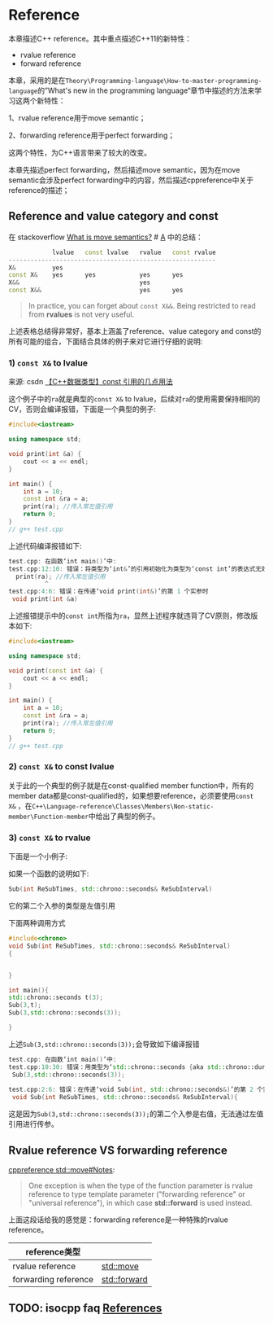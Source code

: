 # Reference

本章描述C++ reference。其中重点描述C++11的新特性：

- rvalue reference
- forward reference

本章，采用的是在`Theory\Programming-language\How-to-master-programming-language`的”What's new in the programming language“章节中描述的方法来学习这两个新特性：

1、rvalue reference用于move semantic；

2、forwarding reference用于perfect forwarding；

这两个特性，为C++语言带来了较大的改变。



本章先描述perfect forwarding，然后描述move semantic，因为在move semantic会涉及perfect forwarding中的内容，然后描述cppreference中关于reference的描述；



## Reference and value category and const

在 stackoverflow [What is move semantics?](https://stackoverflow.com/questions/3106110/what-is-move-semantics) # [A](https://stackoverflow.com/a/11540204) 中的总结：

```c++
            lvalue   const lvalue   rvalue   const rvalue
---------------------------------------------------------              
X&          yes
const X&    yes      yes            yes      yes
X&&                                 yes
const X&&                           yes      yes
```

> In practice, you can forget about `const X&&`. Being restricted to read from **rvalues** is not very useful.

上述表格总结得非常好，基本上涵盖了reference、value category and const的所有可能的组合，下面结合具体的例子来对它进行仔细的说明:

### 1) `const X&`  to lvalue

来源: csdn [【C++数据类型】const 引用的几点用法](https://blog.csdn.net/hyman_c/article/details/52700094)

这个例子中的`ra`就是典型的`const X&`  to lvalue，后续对`ra`的使用需要保持相同的CV，否则会编译报错，下面是一个典型的例子: 

```C++
#include<iostream>

using namespace std;

void print(int &a) {
    cout << a << endl;
}

int main() {
    int a = 10;
    const int &ra = a;
    print(ra); //传入常左值引用
    return 0;
}
// g++ test.cpp

```

上述代码编译报错如下:

```C++
test.cpp: 在函数‘int main()’中:
test.cpp:12:10: 错误：将类型为‘int&’的引用初始化为类型为‘const int’的表达式无效
  print(ra); //传入常左值引用
          ^
test.cpp:4:6: 错误：在传递‘void print(int&)’的第 1 个实参时
 void print(int &a)

```

上述报错提示中的`const int`所指为`ra`，显然上述程序就违背了CV原则，修改版本如下:

```C++
#include<iostream>

using namespace std;

void print(const int &a) {
    cout << a << endl;
}

int main() {
    int a = 10;
    const int &ra = a;
    print(ra); //传入常左值引用
    return 0;
}
// g++ test.cpp

```

### 2) `const X&` to const lvalue

关于此的一个典型的例子就是在const-qualified member function中，所有的member data都是const-qualified的，如果想要reference，必须要使用`const X&` ，在`C++\Language-reference\Classes\Members\Non-static-member\Function-member`中给出了典型的例子。

### 3) `const X&`  to rvalue

下面是一个小例子: 


如果一个函数的说明如下:

```c++
Sub(int ReSubTimes, std::chrono::seconds& ReSubInterval)
```

它的第二个入参的类型是左值引用

下面两种调用方式

```c++
#include<chrono>
void Sub(int ReSubTimes, std::chrono::seconds& ReSubInterval)
{


}

int main(){
std::chrono::seconds t(3);
Sub(3,t);
Sub(3,std::chrono::seconds(3));

}
```

上述`Sub(3,std::chrono::seconds(3));`会导致如下编译报错

```c++
test.cpp: 在函数‘int main()’中:
test.cpp:10:30: 错误：用类型为‘std::chrono::seconds {aka std::chrono::duration<long int>}’的右值初始化类型为‘std::chrono::seconds& {aka std::chrono::duration<long int>&}’的非常量引用无效
 Sub(3,std::chrono::seconds(3)); 
                              ^
test.cpp:2:6: 错误：在传递‘void Sub(int, std::chrono::seconds&)’的第 2 个实参时
 void Sub(int ReSubTimes, std::chrono::seconds& ReSubInterval){

```

这是因为`Sub(3,std::chrono::seconds(3));`的第二个入参是右值，无法通过左值引用进行传参。





## Rvalue reference VS forwarding reference

[cppreference std::move#Notes](https://en.cppreference.com/w/cpp/utility/move#Notes):

> One exception is when the type of the function parameter is rvalue reference to type template parameter ("forwarding reference" or "universal reference"), in which case **std::forward** is used instead.

上面这段话给我的感觉是：forwarding reference是一种特殊的rvalue reference。

| reference类型        |                                                              |
| -------------------- | ------------------------------------------------------------ |
| rvalue reference     | [std::move](https://en.cppreference.com/w/cpp/utility/move)  |
| forwarding reference | [std::forward](https://en.cppreference.com/w/cpp/utility/forward) |

## TODO: isocpp faq [References](https://isocpp.org/wiki/faq/references) 


